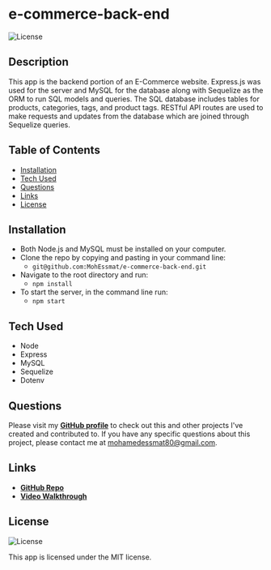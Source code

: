# e-commerce-back-end

![License](https://img.shields.io/badge/License%3A-MIT-green.svg)

## Description

This app is the backend portion of an E-Commerce website. Express.js was used for the server and MySQL for the database along with Sequelize as the ORM to run SQL models and queries.
The SQL database includes tables for products, categories, tags, and product tags. RESTful API routes are used to make requests and updates from the database which are joined through Sequelize queries.

## Table of Contents

- [Installation](#installation)
- [Tech Used](#tech-used)
- [Questions](#questions)
- [Links](#links)
- [License](#license)

## Installation

- Both Node.js and MySQL must be installed on your computer.
- Clone the repo by copying and pasting in your command line:
  - `git@github.com:MohEssmat/e-commerce-back-end.git`
- Navigate to the root directory and run:
  - `npm install`
- To start the server, in the command line run:
  - `npm start`

## Tech Used

- Node
- Express
- MySQL
- Sequelize
- Dotenv

## Questions

Please visit my **[GitHub profile](https://github.com/MohEssmat)** to check out this and other projects I've created and contributed to.
If you have any specific questions about this project, please contact me at <mohamedessmat80@gmail.com>.

## Links

- **[GitHub Repo](https://github.com/MohEssmat/e-commerce-back-end/)**
- **[Video Walkthrough]()**

## License

![License](https://img.shields.io/badge/License%3A-MIT-green.svg)

This app is licensed under the MIT license.
